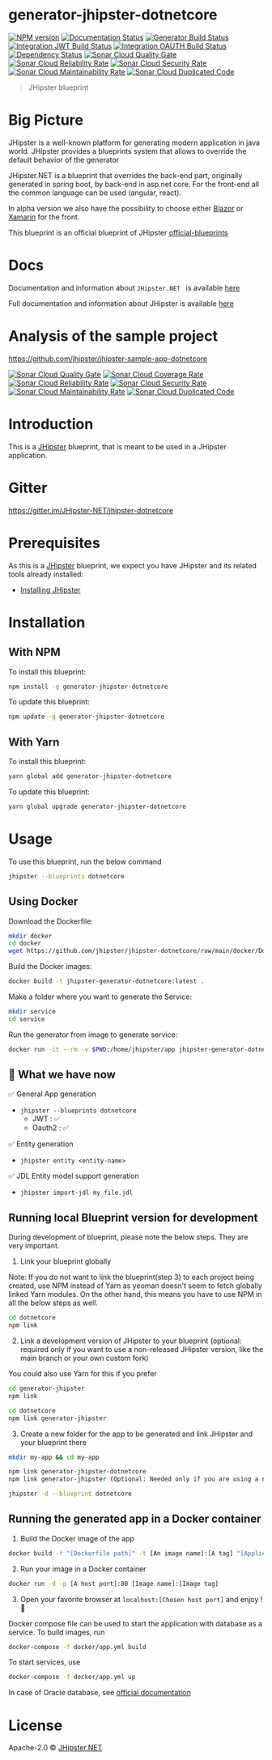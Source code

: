 # generator-jhipster-dotnetcore
[![NPM version][npm-image]][npm-url] 
[![Documentation Status](https://readthedocs.org/projects/jhipsternet/badge/?version=latest)](https://jhipsternet.readthedocs.io/en/latest/?badge=latest)
[![Generator Build Status][github-actions-generator-image]][github-actions-url]
[![Integration JWT Build Status][github-actions-integ-jwt-image]][github-actions-url]
[![Integration OAUTH Build Status][github-actions-integ-oauth-image]][github-actions-url]
[![Dependency Status][daviddm-image]][daviddm-url] 
[![Sonar Cloud Quality Gate][sonar-gate-image]][sonar-url]
[![Sonar Cloud Reliability Rate][sonar-reliability-image]][sonar-url]
[![Sonar Cloud Security Rate][sonar-security-image]][sonar-url]
[![Sonar Cloud Maintainability Rate][sonar-maintainability-image]][sonar-url]
[![Sonar Cloud Duplicated Code][sonar-duplication-image]][sonar-url]

> JHipster blueprint

# Big Picture 

JHipster is a well-known platform for generating modern application in java world.
JHipster provides a blueprints system that allows to override the default behavior of the generator 

JHipster.NET is a blueprint that overrides the back-end part, originally generated in spring boot, by back-end in asp.net core. For the front-end all the common language can be used (angular, react). 

In alpha version we also have the possibility to choose either [Blazor](https://github.com/jhipster/jhipster-dotnetcore/issues/165) or [Xamarin](https://github.com/jhipster/jhipster-dotnetcore/issues/488) for the front.

This blueprint is an official blueprint of JHipster [official-blueprints](https://www.jhipster.tech/modules/official-blueprints/)

# Docs

Documentation and information about  `JHipster.NET ` is available [here](https://jhipsternet.readthedocs.io/en/latest/)

Full documentation and information about JHipster is available [here](https://www.jhipster.tech/) 

# Analysis of the sample project 
https://github.com/jhipster/jhipster-sample-app-dotnetcore

[![Sonar Cloud Quality Gate][sonar-sample-gate-image]][sonar-sample-url]
[![Sonar Cloud Coverage Rate][sonar-sample-coverage-image]][sonar-sample-coverage-url]
[![Sonar Cloud Reliability Rate][sonar-sample-reliability-image]][sonar-sample-url]
[![Sonar Cloud Security Rate][sonar-sample-security-image]][sonar-sample-url]
[![Sonar Cloud Maintainability Rate][sonar-sample-maintainability-image]][sonar-sample-url]
[![Sonar Cloud Duplicated Code][sonar-sample-duplication-image]][sonar-sample-url]

# Introduction

This is a [JHipster](https://www.jhipster.tech/) blueprint, that is meant to be used in a JHipster application.

# Gitter

https://gitter.im/JHipster-NET/jhipster-dotnetcore

# Prerequisites

As this is a [JHipster](https://www.jhipster.tech/) blueprint, we expect you have JHipster and its related tools already installed:

- [Installing JHipster](https://www.jhipster.tech/installation/)

# Installation

## With NPM

To install this blueprint:

```bash
npm install -g generator-jhipster-dotnetcore
```

To update this blueprint:

```bash
npm update -g generator-jhipster-dotnetcore
```

## With Yarn

To install this blueprint:

```bash
yarn global add generator-jhipster-dotnetcore
```

To update this blueprint:

```bash
yarn global upgrade generator-jhipster-dotnetcore
```

# Usage

To use this blueprint, run the below command

```bash
jhipster --blueprints dotnetcore
```

## Using Docker

Download the Dockerfile:

```bash
mkdir docker
cd docker
wget https://github.com/jhipster/jhipster-dotnetcore/raw/main/docker/Dockerfile
```

Build the Docker images:

```bash
docker build -t jhipster-generator-dotnetcore:latest .
```

Make a folder where you want to generate the Service:

```bash
mkdir service
cd service
```

Run the generator from image to generate service:

```bash
docker run -it --rm -v $PWD:/home/jhipster/app jhipster-generator-dotnetcore
```

## 🚦 What we have now

✅ General App generation

-   `jhipster --blueprints dotnetcore`
    -   JWT : ✅ 
    -   Oauth2 : ✅ 
  
✅ Entity generation

-   `jhipster entity <entity-name>`

✅ JDL Entity model support generation

-   `jhipster import-jdl my_file.jdl`



## Running local Blueprint version for development

During development of blueprint, please note the below steps. They are very important.

1. Link your blueprint globally 

Note: If you do not want to link the blueprint(step 3) to each project being created, use NPM instead of Yarn as yeoman doesn't seem to fetch globally linked Yarn modules. On the other hand, this means you have to use NPM in all the below steps as well.

```bash
cd dotnetcore
npm link
```

2. Link a development version of JHipster to your blueprint (optional: required only if you want to use a non-released JHipster version, like the main branch or your own custom fork)

You could also use Yarn for this if you prefer

```bash
cd generator-jhipster
npm link

cd dotnetcore
npm link generator-jhipster
```

3. Create a new folder for the app to be generated and link JHipster and your blueprint there

```bash
mkdir my-app && cd my-app

npm link generator-jhipster-dotnetcore
npm link generator-jhipster (Optional: Needed only if you are using a non-released JHipster version)

jhipster -d --blueprint dotnetcore

```

## Running the generated app in a Docker container

1. Build the Docker image of the app

```bash
docker build -f "[Dockerfile path]" -t [An image name]:[A tag] "[Application root path]"
```

2. Run your image in a Docker container

```bash
docker run -d -p [A host port]:80 [Image name]:[Image tag]
```

3. Open your favorite browser at ```localhost:[Chosen host port]``` and enjoy ! :whale:

Docker compose file can be used to start the application with database as a service. To build images, run

```bash
docker-compose -f docker/app.yml build
```

To start services, use

```bash
docker-compose -f docker/app.yml up
```

In case of Oracle database, see [official documentation](https://github.com/oracle/docker-images/blob/main/OracleDatabase/SingleInstance/README.md)

# License

Apache-2.0 © [JHipster.NET]()


[npm-image]: https://img.shields.io/npm/v/generator-jhipster-dotnetcore.svg
[npm-url]: https://npmjs.org/package/generator-jhipster-dotnetcore
[daviddm-image]: https://david-dm.org/jhipster/jhipster-dotnetcore.svg?theme=shields.io
[daviddm-url]: https://david-dm.org/jhipster/jhipster-dotnetcore
[github-actions-generator-image]: https://github.com/jhipster/jhipster-dotnetcore/workflows/Generator/badge.svg?branch=main
[github-actions-integ-oauth-image]: https://github.com/jhipster/jhipster-dotnetcore/workflows/Test%20Integration%20OAUTH/badge.svg?branch=main
[github-actions-integ-jwt-image]: https://github.com/jhipster/jhipster-dotnetcore/workflows/Test%20Integration%20JWT/badge.svg?branch=main
[github-actions-url]: https://github.com/jhipster/jhipster-dotnetcore/actions
[sonar-url]: https://sonarcloud.io/dashboard?branch=main&id=jhipster_jhipster-dotnetcore
[sonar-coverage-url]: https://sonarcloud.io/component_measures?branch=main&id=jhipster_jhipster-dotnetcore&metric=coverage&view=list
[sonar-gate-image]: https://sonarcloud.io/api/project_badges/measure?branch=main&project=jhipster_jhipster-dotnetcore&metric=alert_status
[sonar-coverage-image]: https://sonarcloud.io/api/project_badges/measure?branch=main&project=jhipster_jhipster-dotnetcore&metric=coverage
[sonar-reliability-image]: https://sonarcloud.io/api/project_badges/measure?branch=main&project=jhipster_jhipster-dotnetcore&metric=reliability_rating
[sonar-security-image]: https://sonarcloud.io/api/project_badges/measure?branch=main&project=jhipster_jhipster-dotnetcore&metric=security_rating
[sonar-maintainability-image]: https://sonarcloud.io/api/project_badges/measure?branch=main&project=jhipster_jhipster-dotnetcore&metric=sqale_rating
[sonar-duplication-image]: https://sonarcloud.io/api/project_badges/measure?branch=main&project=jhipster_jhipster-dotnetcore&metric=duplicated_lines_density

[sonar-sample-url]: https://sonarcloud.io/dashboard?branch=main&id=jhipster_jhipster-sample-app-dotnetcore
[sonar-sample-coverage-url]: https://sonarcloud.io/component_measures?branch=main&id=jhipster_jhipster-sample-app-dotnetcore&metric=coverage&view=list
[sonar-sample-gate-image]: https://sonarcloud.io/api/project_badges/measure?branch=main&project=jhipster_jhipster-sample-app-dotnetcore&metric=alert_status
[sonar-sample-coverage-image]: https://sonarcloud.io/api/project_badges/measure?branch=main&project=jhipster_jhipster-sample-app-dotnetcore&metric=coverage
[sonar-sample-reliability-image]: https://sonarcloud.io/api/project_badges/measure?branch=main&project=jhipster_jhipster-sample-app-dotnetcore&metric=reliability_rating
[sonar-sample-security-image]: https://sonarcloud.io/api/project_badges/measure?branch=main&project=jhipster_jhipster-sample-app-dotnetcore&metric=security_rating
[sonar-sample-maintainability-image]: https://sonarcloud.io/api/project_badges/measure?branch=main&project=jhipster_jhipster-sample-app-dotnetcore&metric=sqale_rating
[sonar-sample-duplication-image]: https://sonarcloud.io/api/project_badges/measure?branch=main&project=jhipster_jhipster-sample-app-dotnetcore&metric=duplicated_lines_density
